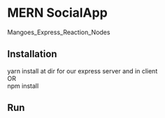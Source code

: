 # MERN SocialApp
Mangoes_Express_Reaction_Nodes </br>
<h2> Installation </h2>
yarn install at dir for our express server and in client </br>
OR </br>
npm install </br>
<h2> Run </h2>